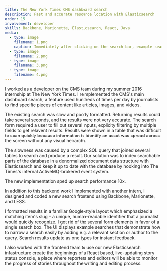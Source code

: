 ```yaml
---
title: The New York Times CMS dashboard search
description: Fast and accurate resource location with Elasticsearch
order: 15
involvement: developer
skills: Backbone, Marionette, Elasticsearch, React, Java
media:
  - type: image
    filename: 1.png
    caption: Immediately after clicking on the search bar, example searches appear below – one every few seconds.
  - type: image
    filename: 2.png
  - type: image
    filename: 3.png
  - type: image
    filename: 4.png
---
```


I worked as a developer on the CMS team during my summer 2016 internship at The New York Times. I reimplemented the CMS's main dashboard search, a feature used hundreds of times per day by journalists to find specific pieces of content like articles, images, and videos.

The existing search was slow and poorly formatted. Returning results could take several seconds, and the results were not very accurate. The search form required a user to fill out several inputs, explicity filtering by multiple fields to get relavent results. Results were shown in a table that was difficult to scan quickly because information to identify an asset was spread across the screen without any visual heirarchy.

The slowness was caused by a complex SQL query that joined several tables to search and produce a result. Our solution was to index searchable parts of the database in a denormalized document data structure with Elasticsearch and keep it up to date with the database by hooking into The Times's internal ActiveMQ-brokered event system.

The new implementation sped up search performance 10x.

In addition to this backend work I implemented with another intern, I designed and coded a new search frontend using Backbone, Marionette, and LESS. 

I formatted results in a familiar Google-style layout which emphasized a matching item's slug – a unique, human-readable identifier that a journalist would quickly recognize. I got rid of the several form elements in favor of a single search box. The UI displays example searches that demonstrate how to narrow a search easily by adding e.g. a relevant section or author to the query. Search results update as one types for instant feedback.

I also worked with the frontend team to use our new Elasticsearch infastructure create the beginnings of a React based, live-updating story status console, a place where reporters and editors will be able to monitor the progress of stories throughout the writing and editing process.